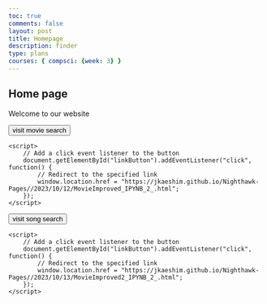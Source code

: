 ```yaml
---
toc: true
comments: false
layout: post
title: Homepage
description: finder
type: plans
courses: { compsci: {week: 3} }
---
```

## Home page
Welcome to our website
<html>
<head>
    <title>visit website</title>
</head>
<body>
    <button id="linkButton">visit movie search</button>

    <script>
        // Add a click event listener to the button
        document.getElementById("linkButton").addEventListener("click", function() {
            // Redirect to the specified link
            window.location.href = "https://jkaeshim.github.io/Nighthawk-Pages//2023/10/12/MovieImproved_IPYNB_2_.html";
        });
    </script>
</body>
</html>
<html>
<head>
    <title>visit website</title>
</head>
<body>
    <button id="linkButton">visit song search</button>

    <script>
        // Add a click event listener to the button
        document.getElementById("linkButton").addEventListener("click", function() {
            // Redirect to the specified link
            window.location.href = "https://jkaeshim.github.io/Nighthawk-Pages//2023/10/13/MovieImproved2_IPYNB_2_.html";
        });
    </script>
</body>
</html>




